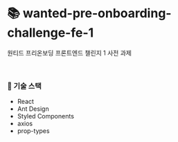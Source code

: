 # 📚 wanted-pre-onboarding-challenge-fe-1

원티드 프리온보딩 프론트엔드 챌린지 1 사전 과제

<br />

### 🌼 기술 스택
* React
* Ant Design
* Styled Components
* axios
* prop-types
